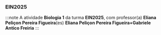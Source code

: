 ### EIN2025


:::note
A atividade **Biologia 1** da turma **EIN2025**, com professor(a) **Eliana Peliçon Pereira Figueira**(es) **Eliana Peliçon Pereira Figueira+Gabriele Antico Freiria**
:::
        

